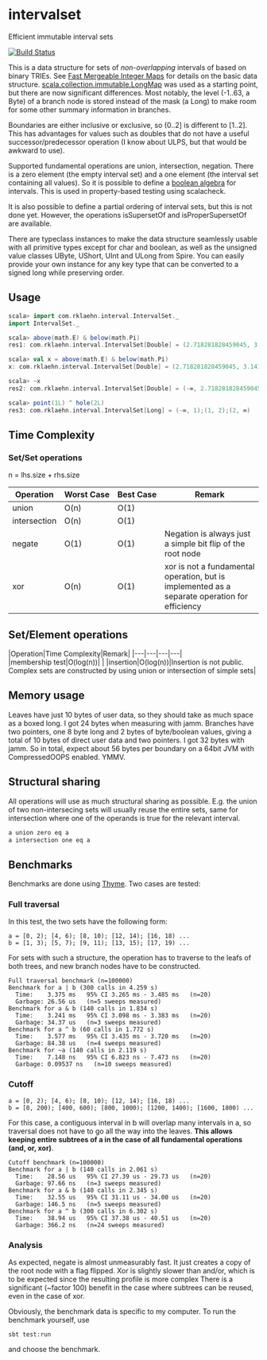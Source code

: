 # intervalset

Efficient immutable interval sets

[![Build Status](https://travis-ci.org/rklaehn/intervalset.png)](https://travis-ci.org/rklaehn/intervalset)

This is a data structure for sets of *non-overlapping* intervals of based on binary TRIEs. See [Fast Mergeable Integer Maps](http://citeseerx.ist.psu.edu/viewdoc/summary?doi=10.1.1.37.5452) for details on the basic data structure. [scala.collection.immutable.LongMap](https://github.com/scala/scala/blob/d34388c1e8fad289a6198b127c6ae92c296d9246/src/library/scala/collection/immutable/LongMap.scala) was used as a starting point, but there are now significant differences. Most notably, the level (-1..63, a Byte) of a branch node is stored instead of the mask (a Long) to make room for some other summary information in branches.

Boundaries are either inclusive or exclusive, so (0..2] is different to [1..2]. This has advantages for values such as doubles that do not have a useful successor/predecessor operation (I know about ULPS, but that would be awkward to use).

Supported fundamental operations are union, intersection, negation. There is a zero element (the empty interval set) and a one element (the interval set containing all values). So it is possible to define a [boolean algebra](https://github.com/non/spire/blob/a0211697d993cade7c3618076ae997f84a6b5f3c/core/src/main/scala/spire/algebra/Bool.scala) for intervals. This is used in property-based testing using scalacheck.

It is also possible to define a partial ordering of interval sets, but this is not done yet. However, the operations isSupersetOf and isProperSupersetOf are available.

There are typeclass instances to make the data structure seamlessly usable with all primitive types except for char and boolean, as well as the unsigned value classes UByte, UShort, UInt and ULong from Spire. You can easily provide your own instance for any key type that can be converted to a signed long while preserving order.

## Usage

```scala
scala> import com.rklaehn.interval.IntervalSet._
import IntervalSet._

scala> above(math.E) & below(math.Pi)
res1: com.rklaehn.interval.IntervalSet[Double] = (2.718281828459045, 3.141592653589793)

scala> val x = above(math.E) & below(math.Pi)
x: com.rklaehn.interval.IntervalSet[Double] = (2.718281828459045, 3.141592653589793)

scala> ~x
res2: com.rklaehn.interval.IntervalSet[Double] = (-∞, 2.718281828459045];[3.141592653589793, ∞)

scala> point(1L) ^ hole(2L)
res3: com.rklaehn.interval.IntervalSet[Long] = (-∞, 1);(1, 2);(2, ∞)
```

## Time Complexity

### Set/Set operations

n = lhs.size + rhs.size

|Operation|Worst&nbsp;Case|Best&nbsp;Case|Remark|
|---|---|---|---|
|union|O(n)|O(1)||
|intersection|O(n)|O(1)||
|negate|O(1)|O(1)|Negation is always just a simple bit flip of the root node|
|xor|O(n)|O(1)|xor is not a fundamental operation, but is implemented as a separate operation for efficiency|

## Set/Element operations

|Operation|Time&nbsp;Complexity|Remark|
|---|---|---|---|
|membership&nbsp;test|O(log(n))|   |
|insertion|O(log(n))|Insertion is not public. Complex sets are constructed by using union or intersection of simple sets|

## Memory usage

Leaves have just 10 bytes of user data, so they should take as much space as a boxed long. I got 24 bytes when measuring with jamm. Branches have two pointers, one 8 byte long and 2 bytes of byte/boolean values, giving a total of 10 bytes of direct user data and two pointers. I got 32 bytes with jamm. So in total, expect about 56 bytes per boundary on a 64bit JVM with CompressedOOPS enabled. YMMV.

## Structural sharing

All operations will use as much structural sharing as possible. E.g. the union of two non-intersecing sets will usually reuse the entire sets, same for intersection where one of the operands is true for the relevant interval.

```scala
a union zero eq a
a intersection one eq a
```
    
## Benchmarks

Benchmarks are done using [Thyme](https://github.com/Ichoran/thyme). Two cases are tested:

### Full traversal

In this test, the two sets have the following form:

```
a = [0, 2); [4, 6); [8, 10); [12, 14); [16, 18) ...
b = [1, 3); [5, 7); [9, 11); [13, 15); [17, 19) ...
```

For sets with such a structure, the operation has to traverse to the leafs of both trees, and new branch nodes have to be constructed.

```
Full traversal benchmark (n=100000)
Benchmark for a | b (300 calls in 4.259 s)
  Time:    3.375 ms   95% CI 3.265 ms - 3.485 ms   (n=20)
  Garbage: 26.56 us   (n=5 sweeps measured)
Benchmark for a & b (140 calls in 1.834 s)
  Time:    3.241 ms   95% CI 3.098 ms - 3.383 ms   (n=20)
  Garbage: 34.37 us   (n=3 sweeps measured)
Benchmark for a ^ b (60 calls in 1.772 s)
  Time:    3.577 ms   95% CI 3.435 ms - 3.720 ms   (n=20)
  Garbage: 84.38 us   (n=4 sweeps measured)
Benchmark for ~a (140 calls in 2.119 s)
  Time:    7.148 ns   95% CI 6.823 ns - 7.473 ns   (n=20)
  Garbage: 0.09537 ns   (n=10 sweeps measured)
```

### Cutoff

```
a = [0, 2); [4, 6); [8, 10); [12, 14); [16, 18) ...
b = [0, 200); [400, 600); [800, 1000); [1200, 1400); [1600, 1800) ...
```

For this case, a contiguous interval in b will overlap many intervals in a, so traversal does not have to go all the way into the leaves. **This allows keeping entire subtrees of a in the case of all fundamental operations (and, or, xor)**.

```
Cutoff benchmark (n=100000)
Benchmark for a | b (140 calls in 2.061 s)
  Time:    28.56 us   95% CI 27.39 us - 29.73 us   (n=20)
  Garbage: 97.66 ns   (n=3 sweeps measured)
Benchmark for a & b (140 calls in 2.345 s)
  Time:    32.55 us   95% CI 31.11 us - 34.00 us   (n=20)
  Garbage: 146.5 ns   (n=5 sweeps measured)
Benchmark for a ^ b (300 calls in 6.302 s)
  Time:    38.94 us   95% CI 37.38 us - 40.51 us   (n=20)
  Garbage: 366.2 ns   (n=24 sweeps measured)
```

### Analysis

As expected, negate is almost unmeasurably fast. It just creates a copy of the root node with a flag flipped. 
Xor is slightly slower than and/or, which is to be expected since the resulting profile is more complex
There is a significant (~factor 100) benefit in the case where subtrees can be reused, even in the case of xor.

Obviously, the benchmark data is specific to my computer. To run the benchmark yourself, use
```
sbt test:run
```
and choose the benchmark.
